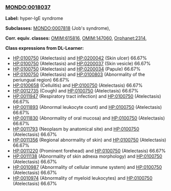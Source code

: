 
### [MONDO:0018037](http://purl.obolibrary.org/obo/MONDO_0018037)
**Label:** hyper-IgE syndrome

**Subclasses:** [MONDO:0007818](http://purl.obolibrary.org/obo/MONDO_0007818) (Job's syndrome), 

**Corr. equiv. classes:** [OMIM:615816](http://purl.obolibrary.org/obo/OMIM_615816), [OMIM:147060](http://purl.obolibrary.org/obo/OMIM_147060), [Orphanet:2314](http://www.orpha.net/ORDO/Orphanet_2314), 

**Class expressions from DL-Learner:**

- [HP:0100750](http://purl.obolibrary.org/obo/HP_0100750) (Atelectasis) and [HP:0200042](http://purl.obolibrary.org/obo/HP_0200042) (Skin ulcer) 66.67%
- [HP:0100750](http://purl.obolibrary.org/obo/HP_0100750) (Atelectasis) and [HP:0200037](http://purl.obolibrary.org/obo/HP_0200037) (Skin vesicle) 66.67%
- [HP:0100750](http://purl.obolibrary.org/obo/HP_0100750) (Atelectasis) and [HP:0200034](http://purl.obolibrary.org/obo/HP_0200034) (Papule) 66.67%
- [HP:0100750](http://purl.obolibrary.org/obo/HP_0100750) (Atelectasis) and [HP:0100803](http://purl.obolibrary.org/obo/HP_0100803) (Abnormality of the periungual region) 66.67%
- [HP:0100658](http://purl.obolibrary.org/obo/HP_0100658) (Cellulitis) and [HP:0100750](http://purl.obolibrary.org/obo/HP_0100750) (Atelectasis) 66.67%
- [HP:0012735](http://purl.obolibrary.org/obo/HP_0012735) (Cough) and [HP:0100750](http://purl.obolibrary.org/obo/HP_0100750) (Atelectasis) 66.67%
- [HP:0011947](http://purl.obolibrary.org/obo/HP_0011947) (Respiratory tract infection) and [HP:0100750](http://purl.obolibrary.org/obo/HP_0100750) (Atelectasis) 66.67%
- [HP:0011893](http://purl.obolibrary.org/obo/HP_0011893) (Abnormal leukocyte count) and [HP:0100750](http://purl.obolibrary.org/obo/HP_0100750) (Atelectasis) 66.67%
- [HP:0011830](http://purl.obolibrary.org/obo/HP_0011830) (Abnormality of oral mucosa) and [HP:0100750](http://purl.obolibrary.org/obo/HP_0100750) (Atelectasis) 66.67%
- [HP:0011793](http://purl.obolibrary.org/obo/HP_0011793) (Neoplasm by anatomical site) and [HP:0100750](http://purl.obolibrary.org/obo/HP_0100750) (Atelectasis) 66.67%
- [HP:0011356](http://purl.obolibrary.org/obo/HP_0011356) (Regional abnormality of skin) and [HP:0100750](http://purl.obolibrary.org/obo/HP_0100750) (Atelectasis) 66.67%
- [HP:0011220](http://purl.obolibrary.org/obo/HP_0011220) (Prominent forehead) and [HP:0100750](http://purl.obolibrary.org/obo/HP_0100750) (Atelectasis) 66.67%
- [HP:0011138](http://purl.obolibrary.org/obo/HP_0011138) (Abnormality of skin adnexa morphology) and [HP:0100750](http://purl.obolibrary.org/obo/HP_0100750) (Atelectasis) 66.67%
- [HP:0010987](http://purl.obolibrary.org/obo/HP_0010987) (Abnormality of cellular immune system) and [HP:0100750](http://purl.obolibrary.org/obo/HP_0100750) (Atelectasis) 66.67%
- [HP:0010974](http://purl.obolibrary.org/obo/HP_0010974) (Abnormality of myeloid leukocytes) and [HP:0100750](http://purl.obolibrary.org/obo/HP_0100750) (Atelectasis) 66.67%


